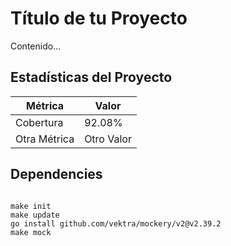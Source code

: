 # Título de tu Proyecto

Contenido...

## Estadísticas del Proyecto

| Métrica       | Valor         |
|---------------|---------------|
| Cobertura     | 92.08%        |
| Otra Métrica  | Otro Valor    |


## Dependencies

```

make init
make update
go install github.com/vektra/mockery/v2@v2.39.2
make mock

```
